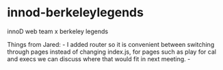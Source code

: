 # innod-berkeleylegends
innoD web team x berkeley legends

Things from Jared:
    - I added router so it is convenient between switching through pages instead of changing index.js, for pages such as play for cal and execs we can discuss where that would fit in next meeting.
    - 